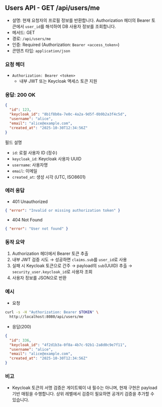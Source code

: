 ## Users API - GET /api/users/me

- 설명: 현재 요청자의 프로필 정보를 반환합니다. Authorization 헤더의 Bearer 토큰에서 `user_id`를 해석하여 DB 사용자 정보를 조회합니다.
- 메서드: GET
- 경로: `/api/users/me`
- 인증: Required (Authorization: `Bearer <access_token>`)
- 콘텐츠 타입: `application/json`

### 요청 헤더
- `Authorization: Bearer <token>`
  - 내부 JWT 또는 Keycloak 액세스 토큰 지원

### 응답: 200 OK
```json
{
  "id": 123,
  "keycloak_id": "8b1f8b0a-7e0c-4a2a-9d5f-0b9b2a3f4c5d",
  "username": "alice",
  "email": "alice@example.com",
  "created_at": "2025-10-30T12:34:56Z"
}
```

필드 설명
- `id`: 로컬 사용자 ID (정수)
- `keycloak_id`: Keycloak 사용자 UUID
- `username`: 사용자명
- `email`: 이메일
- `created_at`: 생성 시각 (UTC, ISO8601)

### 에러 응답
- 401 Unauthorized
```json
{ "error": "Invalid or missing authorization token" }
```
- 404 Not Found
```json
{ "error": "User not found" }
```

### 동작 요약
1) Authorization 헤더에서 Bearer 토큰 추출
2) 내부 JWT 검증 시도 → 성공하면 `claims.sub`를 `user_id`로 사용
3) 실패 시 Keycloak 토큰으로 간주 → payload의 `sub`(UUID) 추출 → `security_user.keycloak_id`로 사용자 조회
4) 사용자 정보를 JSON으로 반환

### 예시
- 요청
```bash
curl -s -H "Authorization: Bearer $TOKEN" \
  http://localhost:8080/api/users/me
```
- 응답(200)
```json
{
  "id": 336,
  "keycloak_id": "4f2d1b3a-0f8a-4b7c-92b1-2a8d0c9e7f11",
  "username": "alice",
  "email": "alice@example.com",
  "created_at": "2025-10-30T12:34:56Z"
}
```

### 비고
- Keycloak 토큰의 서명 검증은 게이트웨이 내 필수는 아니며, 현재 구현은 payload 기반 매핑을 수행합니다. 상위 레벨에서 검증이 필요하면 공개키 검증을 추가할 수 있습니다.
